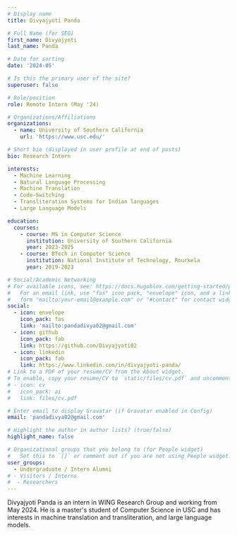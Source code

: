 ```yaml
---
# Display name
title: Divyajyoti Panda

# Full Name (for SEO)
first_name: Divyajyoti
last_name: Panda

# Date for sorting
date: '2024-05'

# Is this the primary user of the site?
superuser: false

# Role/position
role: Remote Intern (May '24)

# Organizations/Affiliations
organizations:
  - name: University of Southern California 
    url: 'https://www.usc.edu/'

# Short bio (displayed in user profile at end of posts)
bio: Research Intern

interests:
  - Machine Learning
  - Natural Language Processing
  - Machine Translation
  - Code-Switching
  - Transliteration Systems for Indian languages
  - Large Language Models

education:
  courses:
    - course: MS in Computer Science
      institution: University of Southern California
      year: 2023-2025
    - course: BTech in Computer Science
      institution: National Institute of Technology, Rourkela
      year: 2019-2023

# Social/Academic Networking
# For available icons, see: https://docs.hugoblox.com/getting-started/page-builder/#icons
#   For an email link, use "fas" icon pack, "envelope" icon, and a link in the
#   form "mailto:your-email@example.com" or "#contact" for contact widget.
social:
  - icon: envelope
    icon_pack: fas
    link: 'mailto:pandadivya02@gmail.com'
  - icon: github
    icon_pack: fab
    link: https://github.com/Divyajyoti02
  - icon: linkedin
    icon_pack: fab
    link: https://www.linkedin.com/in/divyajyoti-panda/
# Link to a PDF of your resume/CV from the About widget.
# To enable, copy your resume/CV to `static/files/cv.pdf` and uncomment the lines below.
# - icon: cv
#   icon_pack: ai
#   link: files/cv.pdf

# Enter email to display Gravatar (if Gravatar enabled in Config)
email: 'pandadivya02@gmail.com'

# Highlight the author in author lists? (true/false)
highlight_name: false

# Organizational groups that you belong to (for People widget)
#   Set this to `[]` or comment out if you are not using People widget.
user_groups:
  - Undergraduate / Intern Alumni
# - Visitors / Interns
#  - Researchers
---
```


Divyajyoti Panda is an intern in WING Research Group and working from May 2024. He is a master's student of Computer Science in USC and has interests in machine translation and transliteration, and large language models.

